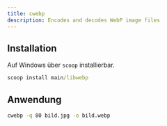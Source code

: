 ```yaml
---
title: cwebp
description: Encodes and decodes WebP image files
---
```


## Installation
Auf Windows über `scoop` installierbar.
```cmd
scoop install main/libwebp
```
## Anwendung
``` bash
cwebp -q 80 bild.jpg -o bild.webp 
```
